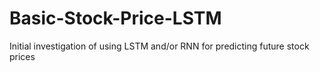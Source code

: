 # Basic-Stock-Price-LSTM
Initial investigation of using LSTM and/or RNN for predicting future stock prices
